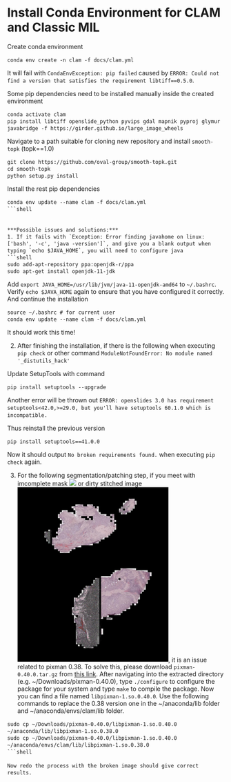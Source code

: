 Install Conda Environment for CLAM and Classic MIL
===========

Create conda environment
```shell
conda env create -n clam -f docs/clam.yml
```
It will fail with `CondaEnvException: pip failed` caused by `ERROR: Could not find a version that satisfies the requirement libtiff==0.5.0`.


Some pip dependencies need to be installed manually inside the created environment
```shell
conda activate clam
pip install libtiff openslide_python pyvips gdal mapnik pyproj glymur javabridge -f https://girder.github.io/large_image_wheels
```


Navigate to a path suitable for cloning new repository and install `smooth-topk` (topk==1.0)
```shell
git clone https://github.com/oval-group/smooth-topk.git
cd smooth-topk
python setup.py install
```


Install the rest pip dependencies
```shell
conda env update --name clam -f docs/clam.yml
```shell


***Possible issues and solutions:***
1. If it fails with `Exception: Error finding javahome on linux: ['bash', '-c', 'java -version']`, and give you a blank output when typing `echo $JAVA_HOME`, you will need to configure java
```shell
sudo add-apt-repository ppa:openjdk-r/ppa
sudo apt-get install openjdk-11-jdk
```
Add `export JAVA_HOME=/usr/lib/jvm/java-11-openjdk-amd64` to `~/.bashrc`. Verify `echo $JAVA_HOME` again to ensure that you have configured it correctly. And continue the installation
```shell
source ~/.bashrc # for current user
conda env update --name clam -f docs/clam.yml
```


It should work this time!


2. After finishing the installation, if there is the following when executing `pip check` or other command
`ModuleNotFoundError: No module named '_distutils_hack'`

Update SetupTools with command
```shell
pip install setuptools --upgrade
```

Another error will be thrown out
`ERROR: openslides 3.0 has requirement setuptools<42.0,>=29.0, but you'll have setuptools 60.1.0 which is incompatible.`

Thus reinstall the previous version
```shell
pip install setuptools==41.0.0
```

Now it should output `No broken requirements found.` when executing `pip check` again.

3. For the following segmentation/patching step, if you meet with imcomplete mask <img src="docs/incomplete_mask_AAVV.jpg" width="350px" align="below" /> or dirty stitched image <img src="docs/dirty_stitched_A95S.jpg" width="350px" align="below" />, it is an issue related to pixman 0.38. To solve this, please download `pixman-0.40.0.tar.gz` from [this link](https://www.cairographics.org/releases/). After navigating into the extracted directory (e.g. ~/Downloads/pixman-0.40.0), type `./configure` to configure the package for your system and type `make` to compile the package. Now you can find a file named `libpixman-1.so.0.40.0`. Use the following commands to replace the 0.38 version one in the ~/anaconda/lib folder and ~/anaconda/envs/clam/lib folder.
```shell
sudo cp ~/Downloads/pixman-0.40.0/libpixman-1.so.0.40.0 ~/anaconda/lib/libpixman-1.so.0.38.0
sudo cp ~/Downloads/pixman-0.40.0/libpixman-1.so.0.40.0 ~/anaconda/envs/clam/lib/libpixman-1.so.0.38.0
```shell

Now redo the process with the broken image should give correct results.
